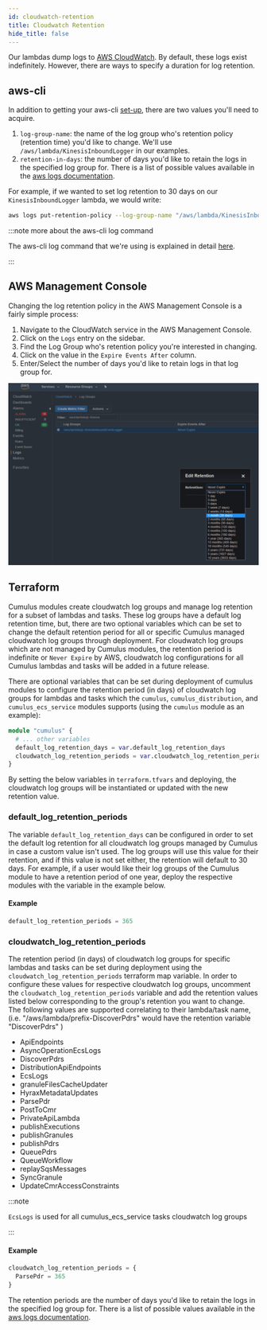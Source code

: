 ```yaml
---
id: cloudwatch-retention
title: Cloudwatch Retention
hide_title: false
---
```


Our lambdas dump logs to [AWS CloudWatch](https://aws.amazon.com/cloudwatch/). By default, these logs exist indefinitely. However, there are ways to specify a duration for log retention.

## aws-cli

In addition to getting your aws-cli [set-up](https://docs.aws.amazon.com/cli/latest/userguide/cli-chap-getting-started.html), there are two values you'll need to acquire.

1. `log-group-name`: the name of the log group who's retention policy (retention time) you'd like to change. We'll use `/aws/lambda/KinesisInboundLogger` in our examples.
2. `retention-in-days`: the number of days you'd like to retain the logs in the specified log group for. There is a list of possible values available in the [aws logs documentation](https://docs.aws.amazon.com/cli/latest/reference/logs/put-retention-policy.html).

For example, if we wanted to set log retention to 30 days on our `KinesisInboundLogger` lambda, we would write:

```bash
aws logs put-retention-policy --log-group-name "/aws/lambda/KinesisInboundLogger" --retention-in-days 30
```

:::note more about the aws-cli log command

The aws-cli log command that we're using is explained in detail [here](https://docs.aws.amazon.com/cli/latest/reference/logs/put-retention-policy.html).

:::

## AWS Management Console

Changing the log retention policy in the AWS Management Console is a fairly simple process:

1. Navigate to the CloudWatch service in the AWS Management Console.
2. Click on the `Logs` entry on the sidebar.
3. Find the Log Group who's retention policy you're interested in changing.
4. Click on the value in the `Expire Events After` column.
5. Enter/Select the number of days you'd like to retain logs in that log group for.

![Screenshot of AWS console showing how to configure the retention period for Cloudwatch logs](../assets/cloudwatch-retention.png)

## Terraform

Cumulus modules create cloudwatch log groups and manage log retention for a subset of lambdas and tasks. These log groups have a default log retention time, but, there are two optional variables which can be set to change the default retention period for all or specific Cumulus managed cloudwatch log groups through deployment. For cloudwatch log groups which are not managed by Cumulus modules, the retention period is indefinite or `Never Expire` by AWS, cloudwatch log configurations for all Cumulus lambdas and tasks will be added in a future release.

There are optional variables that can be set during deployment of cumulus modules to configure
the retention period (in days) of cloudwatch log groups for lambdas and tasks which the `cumulus`, `cumulus_distribution`, and `cumulus_ecs_service` modules supports (using the `cumulus` module as an example):

```tf
module "cumulus" {
  # ... other variables
  default_log_retention_days = var.default_log_retention_days
  cloudwatch_log_retention_periods = var.cloudwatch_log_retention_periods
}
```

By setting the below variables in `terraform.tfvars` and deploying, the cloudwatch log groups will be instantiated or updated with the new retention value.

### default_log_retention_periods

The variable `default_log_retention_days` can be configured in order to set the default log retention for all cloudwatch log groups managed by Cumulus in case a custom value isn't used. The log groups will use this value for their retention, and if this value is not set either, the retention will default to 30 days. For example, if a user would like their log groups of the Cumulus module to have a retention period of one year, deploy the respective modules with the variable in the example below.

#### Example

```tf
default_log_retention_periods = 365
```

### cloudwatch_log_retention_periods

The retention period (in days) of cloudwatch log groups for specific lambdas and tasks can be set
during deployment using the `cloudwatch_log_retention_periods` terraform map variable. In order to
configure these values for respective cloudwatch log groups, uncomment the `cloudwatch_log_retention_periods` variable and add the retention values listed below corresponding to the group's retention you want to change. The following values are supported correlating to their lambda/task name, (i.e. "/aws/lambda/prefix-DiscoverPdrs" would have the retention variable "DiscoverPdrs" )

- ApiEndpoints
- AsyncOperationEcsLogs
- DiscoverPdrs
- DistributionApiEndpoints
- EcsLogs
- granuleFilesCacheUpdater
- HyraxMetadataUpdates
- ParsePdr
- PostToCmr
- PrivateApiLambda
- publishExecutions
- publishGranules
- publishPdrs
- QueuePdrs
- QueueWorkflow
- replaySqsMessages
- SyncGranule
- UpdateCmrAccessConstraints

:::note

`EcsLogs` is used for all cumulus_ecs_service tasks cloudwatch log groups

:::

#### Example

```tf
cloudwatch_log_retention_periods = {
  ParsePdr = 365
}
```

The retention periods are the number of days you'd like to retain the logs in the specified log group for. There is a list of possible values available in the [aws logs documentation](https://docs.aws.amazon.com/cli/latest/reference/logs/put-retention-policy.html).
